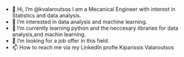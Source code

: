 - 👋 Hi, I’m @kvalaroutsos I am a Mecanical Engineer with interest in Statistics and data analysis.
- 👀 I’m interested in data analysis and machine learning. 
- 🌱 I’m currently learning python and the neccesary libraries for data analysis,and machin  learning.
- 💞️ I’m looking for a job offer in this field.
- 📫 How to reach me via my LinkedIn profle Kiparissis Valaroutsos

<!---
kvalaroutsos/kvalaroutsos is a ✨ special ✨ repository because its `README.md` (this file) appears on your GitHub profile.
You can click the Preview link to take a look at your changes.
--->
